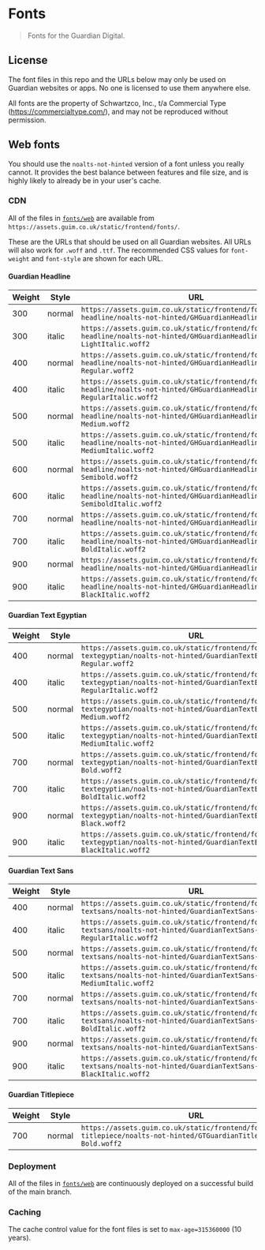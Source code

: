 # Fonts

> Fonts for the Guardian Digital.

## License

The font files in this repo and the URLs below may only be used on Guardian websites or apps. No one is licensed to use them anywhere else.

All fonts are the property of Schwartzco, Inc., t/a Commercial Type (https://commercialtype.com/), and may not be reproduced without permission.

## Web fonts

You should use the `noalts-not-hinted` version of a font unless you really cannot. It provides the best balance between features and file size, and is highly likely to already be in your user's cache.

### CDN

All of the files in [`fonts/web`](fonts/web) are available from `https://assets.guim.co.uk/static/frontend/fonts/`.

These are the URLs that should be used on all Guardian websites. All URLs will also work for `.woff` and `.ttf`. The recommended CSS values for `font-weight` and `font-style` are shown for each URL.

#### Guardian Headline

| Weight | Style  | URL                                                                                                                           |
| ------ | ------ | ----------------------------------------------------------------------------------------------------------------------------- |
| 300    | normal | `https://assets.guim.co.uk/static/frontend/fonts/guardian-headline/noalts-not-hinted/GHGuardianHeadline-Light.woff2`          |
| 300    | italic | `https://assets.guim.co.uk/static/frontend/fonts/guardian-headline/noalts-not-hinted/GHGuardianHeadline-LightItalic.woff2`    |
| 400    | normal | `https://assets.guim.co.uk/static/frontend/fonts/guardian-headline/noalts-not-hinted/GHGuardianHeadline-Regular.woff2`        |
| 400    | italic | `https://assets.guim.co.uk/static/frontend/fonts/guardian-headline/noalts-not-hinted/GHGuardianHeadline-RegularItalic.woff2`  |
| 500    | normal | `https://assets.guim.co.uk/static/frontend/fonts/guardian-headline/noalts-not-hinted/GHGuardianHeadline-Medium.woff2`         |
| 500    | italic | `https://assets.guim.co.uk/static/frontend/fonts/guardian-headline/noalts-not-hinted/GHGuardianHeadline-MediumItalic.woff2`   |
| 600    | normal | `https://assets.guim.co.uk/static/frontend/fonts/guardian-headline/noalts-not-hinted/GHGuardianHeadline-Semibold.woff2`       |
| 600    | italic | `https://assets.guim.co.uk/static/frontend/fonts/guardian-headline/noalts-not-hinted/GHGuardianHeadline-SemiboldItalic.woff2` |
| 700    | normal | `https://assets.guim.co.uk/static/frontend/fonts/guardian-headline/noalts-not-hinted/GHGuardianHeadline-Bold.woff2`           |
| 700    | italic | `https://assets.guim.co.uk/static/frontend/fonts/guardian-headline/noalts-not-hinted/GHGuardianHeadline-BoldItalic.woff2`     |
| 900    | normal | `https://assets.guim.co.uk/static/frontend/fonts/guardian-headline/noalts-not-hinted/GHGuardianHeadline-Black.woff2`          |
| 900    | italic | `https://assets.guim.co.uk/static/frontend/fonts/guardian-headline/noalts-not-hinted/GHGuardianHeadline-BlackItalic.woff2`    |

#### Guardian Text Egyptian

| Weight | Style  | URL                                                                                                                                |
| ------ | ------ | ---------------------------------------------------------------------------------------------------------------------------------- |
| 400    | normal | `https://assets.guim.co.uk/static/frontend/fonts/guardian-textegyptian/noalts-not-hinted/GuardianTextEgyptian-Regular.woff2`       |
| 400    | italic | `https://assets.guim.co.uk/static/frontend/fonts/guardian-textegyptian/noalts-not-hinted/GuardianTextEgyptian-RegularItalic.woff2` |
| 500    | normal | `https://assets.guim.co.uk/static/frontend/fonts/guardian-textegyptian/noalts-not-hinted/GuardianTextEgyptian-Medium.woff2`        |
| 500    | italic | `https://assets.guim.co.uk/static/frontend/fonts/guardian-textegyptian/noalts-not-hinted/GuardianTextEgyptian-MediumItalic.woff2`  |
| 700    | normal | `https://assets.guim.co.uk/static/frontend/fonts/guardian-textegyptian/noalts-not-hinted/GuardianTextEgyptian-Bold.woff2`          |
| 700    | italic | `https://assets.guim.co.uk/static/frontend/fonts/guardian-textegyptian/noalts-not-hinted/GuardianTextEgyptian-BoldItalic.woff2`    |
| 900    | normal | `https://assets.guim.co.uk/static/frontend/fonts/guardian-textegyptian/noalts-not-hinted/GuardianTextEgyptian-Black.woff2`         |
| 900    | italic | `https://assets.guim.co.uk/static/frontend/fonts/guardian-textegyptian/noalts-not-hinted/GuardianTextEgyptian-BlackItalic.woff2`   |

#### Guardian Text Sans

| Weight | Style  | URL                                                                                                                        |
| ------ | ------ | -------------------------------------------------------------------------------------------------------------------------- |
| 400    | normal | `https://assets.guim.co.uk/static/frontend/fonts/guardian-textsans/noalts-not-hinted/GuardianTextSans-Regular.woff2`       |
| 400    | italic | `https://assets.guim.co.uk/static/frontend/fonts/guardian-textsans/noalts-not-hinted/GuardianTextSans-RegularItalic.woff2` |
| 500    | normal | `https://assets.guim.co.uk/static/frontend/fonts/guardian-textsans/noalts-not-hinted/GuardianTextSans-Medium.woff2`        |
| 500    | italic | `https://assets.guim.co.uk/static/frontend/fonts/guardian-textsans/noalts-not-hinted/GuardianTextSans-MediumItalic.woff2`  |
| 700    | normal | `https://assets.guim.co.uk/static/frontend/fonts/guardian-textsans/noalts-not-hinted/GuardianTextSans-Bold.woff2`          |
| 700    | italic | `https://assets.guim.co.uk/static/frontend/fonts/guardian-textsans/noalts-not-hinted/GuardianTextSans-BoldItalic.woff2`    |
| 900    | normal | `https://assets.guim.co.uk/static/frontend/fonts/guardian-textsans/noalts-not-hinted/GuardianTextSans-Black.woff2`         |
| 900    | italic | `https://assets.guim.co.uk/static/frontend/fonts/guardian-textsans/noalts-not-hinted/GuardianTextSans-BlackItalic.woff2`   |

#### Guardian Titlepiece

| Weight | Style  | URL                                                                                                                     |
| ------ | ------ | ----------------------------------------------------------------------------------------------------------------------- |
| 700    | normal | `https://assets.guim.co.uk/static/frontend/fonts/guardian-titlepiece/noalts-not-hinted/GTGuardianTitlepiece-Bold.woff2` |

### Deployment

All of the files in [`fonts/web`](fonts/web) are continuously deployed on a successful build of the main branch.

### Caching

The cache control value for the font files is set to `max-age=315360000` (10 years).
